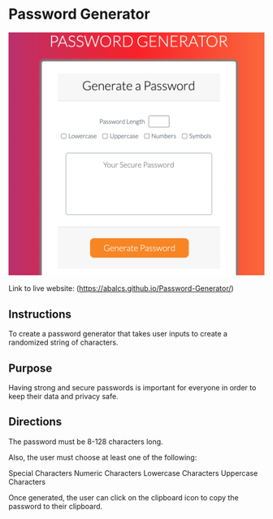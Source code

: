 # Password Generator

![Test Image 3](src/img/rmimg.png)

Link to live website: (https://abalcs.github.io/Password-Generator/)

## Instructions
To create a password generator that takes user inputs to create a randomized string of characters.

## Purpose
Having strong and secure passwords is important for everyone in order to keep their data and privacy safe.

## Directions
The password must be 8-128 characters long.

Also, the user must choose at least one of the following:

Special Characters
Numeric Characters
Lowercase Characters
Uppercase Characters

Once generated, the user can click on the clipboard icon to copy the password to their clipboard.